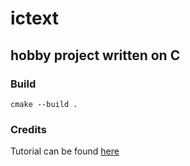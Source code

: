 # ictext

## hobby project written on C

### Build

```shell
cmake --build .
```

### Credits

Tutorial can be found [here](https://viewsourcecode.org/snaptoken/kilo)
